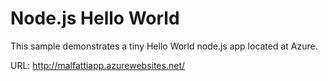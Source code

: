 # Node.js Hello World

This sample demonstrates a tiny Hello World node.js app located at Azure.

URL:
http://malfattiapp.azurewebsites.net/